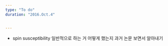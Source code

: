 ```yaml
---
type: "To do"
duration: "2016.Oct.4"


---
```



* spin susceptibility 일반적으로 하는 거 어떻게 했는지 과거 논문 보면서 알아내기

